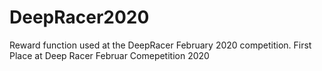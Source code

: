 # DeepRacer2020
Reward function used at the DeepRacer February 2020 competition.
First Place at Deep Racer Februar Comepetition 2020

